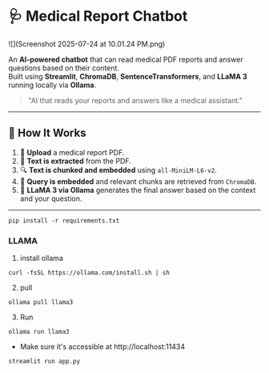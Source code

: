 # 🩺 Medical Report Chatbot
![](Screenshot 2025-07-24 at 10.01.24 PM.png)

An **AI-powered chatbot** that can read medical PDF reports and answer questions based on their content.  
Built using **Streamlit**, **ChromaDB**, **SentenceTransformers**, and **LLaMA 3** running locally via **Ollama**.

> "AI that reads your reports and answers like a medical assistant."
---

## 🧠 How It Works

1. 📄 **Upload** a medical report PDF.
2. 🧾 **Text is extracted** from the PDF.
3. 🔍 **Text is chunked and embedded** using `all-MiniLM-L6-v2`.
4. 🧠 **Query is embedded** and relevant chunks are retrieved from `ChromaDB`.
5. 🤖 **LLaMA 3 via Ollama** generates the final answer based on the context and your question.

---

```
pip install -r requirements.txt
```
### LLAMA
1. install ollama
```
curl -fsSL https://ollama.com/install.sh | sh
```
2. pull 
```
ollama pull llama3
```
3. Run
```
ollama run llama3
```

- Make sure it's accessible at http://localhost:11434

```
streamlit run app.py
```
